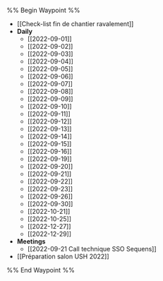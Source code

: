 %% Begin Waypoint %%
- [[Check-list fin de chantier ravalement]]
- **Daily**
	- [[2022-09-01]]
	- [[2022-09-02]]
	- [[2022-09-03]]
	- [[2022-09-04]]
	- [[2022-09-05]]
	- [[2022-09-06]]
	- [[2022-09-07]]
	- [[2022-09-08]]
	- [[2022-09-09]]
	- [[2022-09-10]]
	- [[2022-09-11]]
	- [[2022-09-12]]
	- [[2022-09-13]]
	- [[2022-09-14]]
	- [[2022-09-15]]
	- [[2022-09-16]]
	- [[2022-09-19]]
	- [[2022-09-20]]
	- [[2022-09-21]]
	- [[2022-09-22]]
	- [[2022-09-23]]
	- [[2022-09-26]]
	- [[2022-09-30]]
	- [[2022-10-21]]
	- [[2022-10-25]]
	- [[2022-12-27]]
	- [[2022-12-29]]
- **Meetings**
	- [[2022-09-21 Call technique SSO Sequens]]
- [[Préparation salon USH 2022]]

%% End Waypoint %%